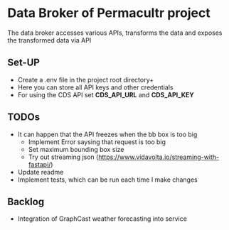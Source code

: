 # Data Broker of Permacultr project

The data broker accesses various APIs, transforms the data and exposes the transformed data via API

## Set-UP

- Create a .env file in the project root directory+
- Here you can store all API keys and other credentials
- For using the CDS API set **CDS_API_URL** and **CDS_API_KEY**

## TODOs

- It can happen that the API freezes when the bb box is too big
  - Implement Error saysing that request is too big
  - Set maximum bounding box size
  - Try out streaming json (https://www.vidavolta.io/streaming-with-fastapi/)
- Update readme
- Implement tests, which can be run each time I make changes

## Backlog

- Integration of GraphCast weather forecasting into service
